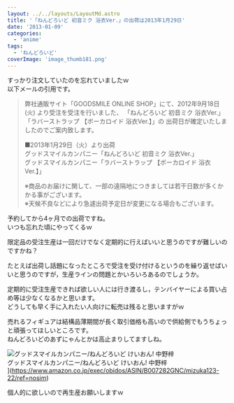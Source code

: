 ```yaml
---
layout: ../../layouts/LayoutMd.astro
title: '「ねんどろいど 初音ミク 浴衣Ver.」の出荷は2013年1月29日'
date: '2013-01-09'
categories:
  - 'anime'
tags:
  - 'ねんどろいど'
coverImage: 'image_thumb181.png'
---
```


すっかり注文していたのを忘れていましたｗ  
以下メールの引用です。

> 弊社通販サイト「GOODSMILE ONLINE SHOP」にて、2012年9月18日(火) より受注を受注を行いました、 「ねんどろいど 初音ミク 浴衣Ver.」「ラバーストラップ 【ボーカロイド 浴衣Ver.】」の 出荷日が確定いたしましたのでご案内致します。
>
> ■2013年1月29日（火）より出荷  
> グッドスマイルカンパニー「ねんどろいど 初音ミク 浴衣Ver.」  
> グッドスマイルカンパニー「ラバーストラップ 【ボーカロイド 浴衣Ver.】」
>
> ※商品のお届けに関して、一部の遠隔地につきましては若干日数が多くかかる事がございます。  
> ※天候不良などにより急遽出荷予定日が変更になる場合もございます。

予約してから4ヶ月での出荷ですね。  
いつも忘れた頃にやってくるｗ

限定品の受注生産は一回だけでなく定期的に行えばいいと思うのですが難しいのですかね？

たとえば出荷し話題になったところで受注を受け付けるというのを繰り返せばいいと思うのですが，生産ラインの問題とかいろいろあるのでしょうか。

定期的に受注生産できれば欲しい人には行き渡るし，テンバイヤーによる買い占め等は少なくなるかと思います。  
どうしても早く手に入れたい人向けに転売は残ると思いますがｗ

売れるフィギュアは結構品薄期間が長く取引価格も高いので供給側でもうちょっと頑張ってほしいところです。  
ねんどろいどのあずにゃんとかは高止まりしてますしね。

![グッドスマイルカンパニー/ねんどろいど けいおん! 中野梓](/archive/images/41R5cFPsI4L._SL160_.jpg)  
グッドスマイルカンパニー/ねんどろいど けいおん! 中野梓  
](https://www.amazon.co.jp/exec/obidos/ASIN/B007282GNC/mizuka123-22/ref=nosim)

個人的に欲しいので再生産お願いしますｗ
